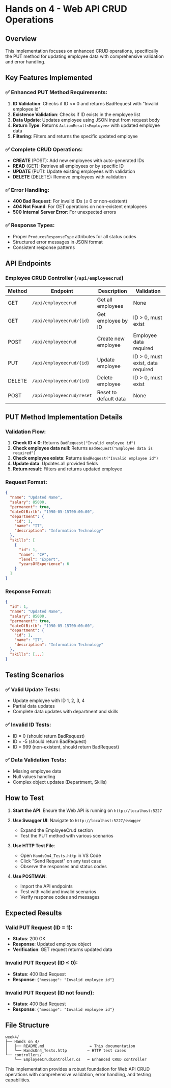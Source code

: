 # Hands on 4 - Web API CRUD Operations

## Overview
This implementation focuses on enhanced CRUD operations, specifically the PUT method for updating employee data with comprehensive validation and error handling.

## Key Features Implemented

### ✅ Enhanced PUT Method Requirements:
1. **ID Validation**: Checks if ID <= 0 and returns BadRequest with "Invalid employee id"
2. **Existence Validation**: Checks if ID exists in the employee list
3. **Data Update**: Updates employee using JSON input from request body
4. **Return Type**: Returns `ActionResult<Employee>` with updated employee data
5. **Filtering**: Filters and returns the specific updated employee

### ✅ Complete CRUD Operations:
- **CREATE** (POST): Add new employees with auto-generated IDs
- **READ** (GET): Retrieve all employees or by specific ID
- **UPDATE** (PUT): Update existing employees with validation
- **DELETE** (DELETE): Remove employees with validation

### ✅ Error Handling:
- **400 Bad Request**: For invalid IDs (≤ 0 or non-existent)
- **404 Not Found**: For GET operations on non-existent employees
- **500 Internal Server Error**: For unexpected errors

### ✅ Response Types:
- Proper `ProducesResponseType` attributes for all status codes
- Structured error messages in JSON format
- Consistent response patterns

## API Endpoints

### Employee CRUD Controller (`/api/employeecrud`)

| Method | Endpoint | Description | Validation |
|--------|----------|-------------|------------|
| GET | `/api/employeecrud` | Get all employees | None |
| GET | `/api/employeecrud/{id}` | Get employee by ID | ID > 0, must exist |
| POST | `/api/employeecrud` | Create new employee | Employee data required |
| PUT | `/api/employeecrud/{id}` | Update employee | ID > 0, must exist, data required |
| DELETE | `/api/employeecrud/{id}` | Delete employee | ID > 0, must exist |
| POST | `/api/employeecrud/reset` | Reset to default data | None |

## PUT Method Implementation Details

### Validation Flow:
1. **Check ID ≤ 0**: Returns `BadRequest("Invalid employee id")`
2. **Check employee data null**: Returns `BadRequest("Employee data is required")`
3. **Check employee exists**: Returns `BadRequest("Invalid employee id")`
4. **Update data**: Updates all provided fields
5. **Return result**: Filters and returns updated employee

### Request Format:
```json
{
  "name": "Updated Name",
  "salary": 85000,
  "permanent": true,
  "dateOfBirth": "1990-05-15T00:00:00",
  "department": {
    "id": 1,
    "name": "IT",
    "description": "Information Technology"
  },
  "skills": [
    {
      "id": 1,
      "name": "C#",
      "level": "Expert",
      "yearsOfExperience": 6
    }
  ]
}
```

### Response Format:
```json
{
  "id": 1,
  "name": "Updated Name",
  "salary": 85000,
  "permanent": true,
  "dateOfBirth": "1990-05-15T00:00:00",
  "department": {
    "id": 1,
    "name": "IT",
    "description": "Information Technology"
  },
  "skills": [...]
}
```

## Testing Scenarios

### ✅ Valid Update Tests:
- Update employee with ID 1, 2, 3, 4
- Partial data updates
- Complete data updates with department and skills

### ✅ Invalid ID Tests:
- ID = 0 (should return BadRequest)
- ID = -5 (should return BadRequest)
- ID = 999 (non-existent, should return BadRequest)

### ✅ Data Validation Tests:
- Missing employee data
- Null values handling
- Complex object updates (Department, Skills)

## How to Test

1. **Start the API**: Ensure the Web API is running on `http://localhost:5227`

2. **Use Swagger UI**: Navigate to `http://localhost:5227/swagger`
   - Expand the EmployeeCrud section
   - Test the PUT method with various scenarios

3. **Use HTTP Test File**: 
   - Open `HandsOn4_Tests.http` in VS Code
   - Click "Send Request" on any test case
   - Observe the responses and status codes

4. **Use POSTMAN**:
   - Import the API endpoints
   - Test with valid and invalid scenarios
   - Verify response codes and messages

## Expected Results

### Valid PUT Request (ID = 1):
- **Status**: 200 OK
- **Response**: Updated employee object
- **Verification**: GET request returns updated data

### Invalid PUT Request (ID ≤ 0):
- **Status**: 400 Bad Request
- **Response**: `{"message": "Invalid employee id"}`

### Invalid PUT Request (ID not found):
- **Status**: 400 Bad Request  
- **Response**: `{"message": "Invalid employee id"}`

## File Structure
```
week4/
├── Hands on 4/
│   ├── README.md                    ← This documentation
│   └── HandsOn4_Tests.http         ← HTTP test cases
└── controllers/
    └── EmployeeCrudController.cs   ← Enhanced CRUD controller
```

This implementation provides a robust foundation for Web API CRUD operations with comprehensive validation, error handling, and testing capabilities.
